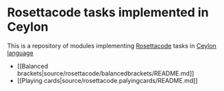# Rosettacode tasks implemented in Ceylon

This is a repository of modules implementing [Rosettacode][1] tasks in [Ceylon language][2]


* [[Balanced brackets|source/rosettacode/balancedbrackets/README.md]]
* [[Playing cards|source/rosettacode.palyingcards/README.md]]

[1]: http://rosettacode.org/wiki/Rosetta_Code
[2]: http://ceylon-lang.org

